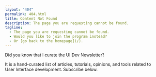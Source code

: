 ```yaml
---
layout: "404"
permalink: 404.html
title: Content Not Found
description: The page you are requesting cannot be found.
tagline:
  - The page you are requesting cannot be found.
  - Would you like to join the program instead?
  - Or [go back to the homepage](/).
---
```


Did you know that I curate the UI Dev Newsletter?

It is a hand-curated list of articles, tutorials, opinions, and tools related to User Interface development. Subscribe below.

